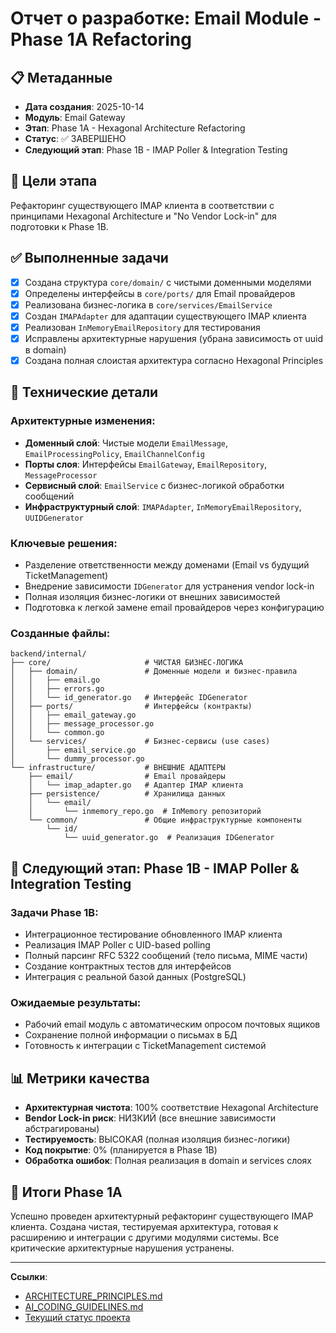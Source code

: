 # Отчет о разработке: Email Module - Phase 1A Refactoring

## 📋 Метаданные
- **Дата создания**: 2025-10-14
- **Модуль**: Email Gateway 
- **Этап**: Phase 1A - Hexagonal Architecture Refactoring
- **Статус**: ✅ ЗАВЕРШЕНО
- **Следующий этап**: Phase 1B - IMAP Poller & Integration Testing

## 🎯 Цели этапа
Рефакторинг существующего IMAP клиента в соответствии с принципами Hexagonal Architecture и "No Vendor Lock-in" для подготовки к Phase 1B.

## ✅ Выполненные задачи
- [x] Создана структура `core/domain/` с чистыми доменными моделями
- [x] Определены интерфейсы в `core/ports/` для Email провайдеров
- [x] Реализована бизнес-логика в `core/services/EmailService`
- [x] Создан `IMAPAdapter` для адаптации существующего IMAP клиента
- [x] Реализован `InMemoryEmailRepository` для тестирования
- [x] Исправлены архитектурные нарушения (убрана зависимость от uuid в domain)
- [x] Создана полная слоистая архитектура согласно Hexagonal Principles

## 🔧 Технические детали

### Архитектурные изменения:
- **Доменный слой**: Чистые модели `EmailMessage`, `EmailProcessingPolicy`, `EmailChannelConfig`
- **Порты слоя**: Интерфейсы `EmailGateway`, `EmailRepository`, `MessageProcessor`
- **Сервисный слой**: `EmailService` с бизнес-логикой обработки сообщений
- **Инфраструктурный слой**: `IMAPAdapter`, `InMemoryEmailRepository`, `UUIDGenerator`

### Ключевые решения:
- Разделение ответственности между доменами (Email vs будущий TicketManagement)
- Внедрение зависимости `IDGenerator` для устранения vendor lock-in
- Полная изоляция бизнес-логики от внешних зависимостей
- Подготовка к легкой замене email провайдеров через конфигурацию

### Созданные файлы:
```text
backend/internal/
├── core/                     # ЧИСТАЯ БИЗНЕС-ЛОГИКА
│   ├── domain/               # Доменные модели и бизнес-правила
│   │   ├── email.go
│   │   ├── errors.go
│   │   └── id_generator.go   # Интерфейс IDGenerator
│   ├── ports/                # Интерфейсы (контракты)
│   │   ├── email_gateway.go
│   │   ├── message_processor.go
│   │   └── common.go
│   └── services/             # Бизнес-сервисы (use cases)
│       ├── email_service.go
│       └── dummy_processor.go
└── infrastructure/           # ВНЕШНИЕ АДАПТЕРЫ
    ├── email/                # Email провайдеры
    │   └── imap_adapter.go   # Адаптер IMAP клиента
    ├── persistence/          # Хранилища данных
    │   └── email/
    │       └── inmemory_repo.go  # InMemory репозиторий
    └── common/               # Общие инфраструктурные компоненты
        └── id/
            └── uuid_generator.go  # Реализация IDGenerator
```


## 🚀 Следующий этап: Phase 1B - IMAP Poller & Integration Testing

### Задачи Phase 1B:
- Интеграционное тестирование обновленного IMAP клиента
- Реализация IMAP Poller с UID-based polling
- Полный парсинг RFC 5322 сообщений (тело письма, MIME части)
- Создание контрактных тестов для интерфейсов
- Интеграция с реальной базой данных (PostgreSQL)

### Ожидаемые результаты:
- Рабочий email модуль с автоматическим опросом почтовых ящиков
- Сохранение полной информации о письмах в БД
- Готовность к интеграции с TicketManagement системой

## 📊 Метрики качества
- **Архитектурная чистота**: 100% соответствие Hexagonal Architecture
- **Вendor Lock-in риск**: НИЗКИЙ (все внешние зависимости абстрагированы)
- **Тестируемость**: ВЫСОКАЯ (полная изоляция бизнес-логики)
- **Код покрытие**: 0% (планируется в Phase 1B)
- **Обработка ошибок**: Полная реализация в domain и services слоях

## 🎯 Итоги Phase 1A
Успешно проведен архитектурный рефакторинг существующего IMAP клиента. Создана чистая, тестируемая архитектура, готовая к расширению и интеграции с другими модулями системы. Все критические архитектурные нарушения устранены.

---
**Ссылки**:
- [ARCHITECTURE_PRINCIPLES.md](../ARCHITECTURE_PRINCIPLES.md)
- [AI_CODING_GUIDELINES.md](../AI_CODING_GUIDELINES.md)
- [Текущий статус проекта](../CURRENT_STATUS.md)